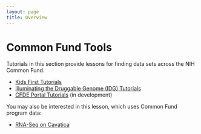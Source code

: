```yaml
---
layout: page
title: Overview
---
```

Common Fund Tools
=======================

Tutorials in this section provide lessons for finding data sets across the NIH Common Fund.

- [Kids First Tutorials](Kids-First/index.md)
- [Illuminating the Druggable Genome (IDG) Tutorials](IDG.md)
- [CFDE Portal Tutorials](CFDE-Portal/index.md) (in development)

You may also be interested in this lesson, which uses Common Fund program data:

- [RNA-Seq on Cavatica](../Bioinformatic-Analyses/RNAseq-on-Cavatica/rna_seq_1.md)
